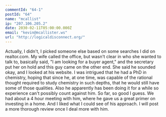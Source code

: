 ```yaml
---
commentId: "64-1"
postId: "64"
name: "mcallist"
ip: "207.106.205.2"
date: 2030-02-11T05:00:00.000Z
email: "kevin@mcallister.ws"
url: "http://logicaldisconnect.org/"
---
```

<p>Actually, I didn't, I picked someone else based on some searches I did on realtor.com.  My wife called the office, but wasn't clear in who she wanted to talk to, basically said, "I am looking for a buyer agent," and the secretary put her on hold and this guy came on the other end.  She said he sounded okay, and I looked at his website.  I was intrigued that he had a PhD in chemistry, hoping that since he, at one time, was capable of the rational thought required to study chemistry in such depths, that he would still have some of those qualities.  Also he apparently has been doing it for a while so experience can't possibly count against him.  So far, so good I guess.  We had about a 4 hour meeting with him, where he gave us a great primer on investing in a home.  And I liked what I could see of his approach.  I will post a more thorough review once  I deal more with him.</p>